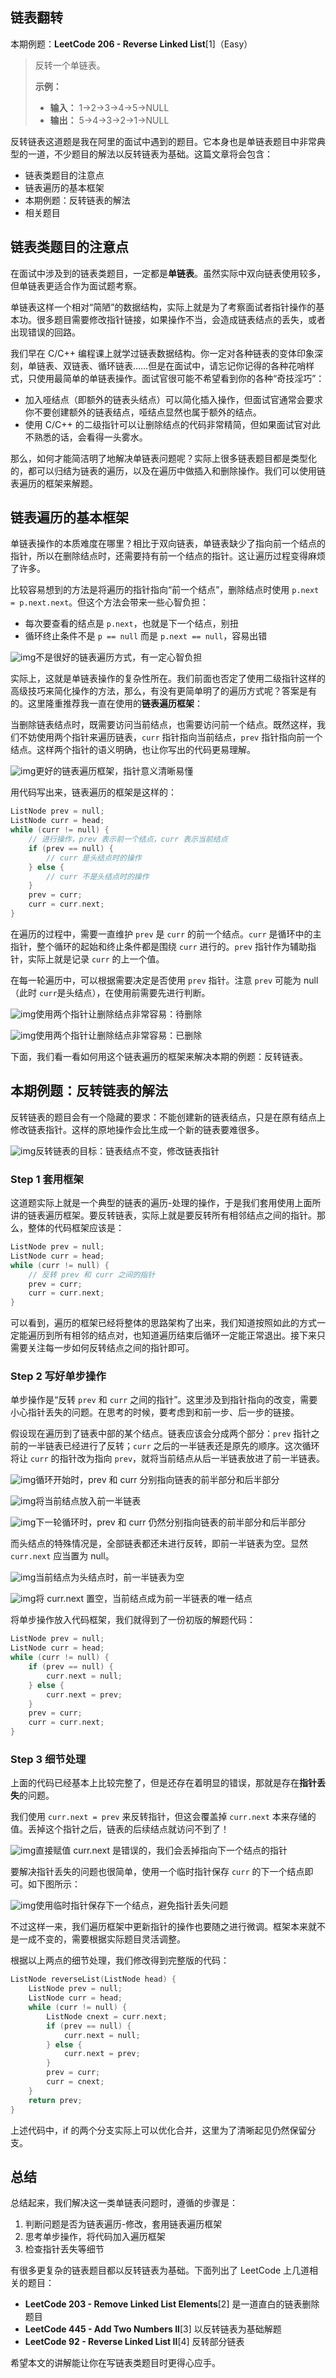## 链表翻转

本期例题：**LeetCode 206 - Reverse Linked List**[1]（Easy）

> 反转一个单链表。
>
> **示例：**
>
> - **输入：** 1->2->3->4->5->NULL
> - **输出：** 5->4->3->2->1->NULL

反转链表这道题是我在阿里的面试中遇到的题目。它本身也是单链表题目中非常典型的一道，不少题目的解法以反转链表为基础。这篇文章将会包含：

- 链表类题目的注意点
- 链表遍历的基本框架
- 本期例题：反转链表的解法
- 相关题目

## 链表类题目的注意点

在面试中涉及到的链表类题目，一定都是**单链表**。虽然实际中双向链表使用较多，但单链表更适合作为面试题考察。

单链表这样一个相对“简陋”的数据结构，实际上就是为了考察面试者指针操作的基本功。很多题目需要修改指针链接，如果操作不当，会造成链表结点的丢失，或者出现错误的回路。

我们早在 C/C++ 编程课上就学过链表数据结构。你一定对各种链表的变体印象深刻，单链表、双链表、循环链表……但是在面试中，请忘记你记得的各种花哨样式，只使用最简单的单链表操作。面试官很可能不希望看到你的各种“奇技淫巧”：

- 加入哑结点（即额外的链表头结点）可以简化插入操作，但面试官通常会要求你不要创建额外的链表结点，哑结点显然也属于额外的结点。
- 使用 C/C++ 的二级指针可以让删除结点的代码非常精简，但如果面试官对此不熟悉的话，会看得一头雾水。

那么，如何才能简洁明了地解决单链表问题呢？实际上很多链表题目都是类型化的，都可以归结为链表的遍历，以及在遍历中做插入和删除操作。我们可以使用链表遍历的框架来解题。

## 链表遍历的基本框架

单链表操作的本质难度在哪里？相比于双向链表，单链表缺少了指向前一个结点的指针，所以在删除结点时，还需要持有前一个结点的指针。这让遍历过程变得麻烦了许多。

比较容易想到的方法是将遍历的指针指向“前一个结点”，删除结点时使用 `p.next = p.next.next`。但这个方法会带来一些心智负担：

- 每次要查看的结点是 `p.next`，也就是下一个结点，别扭
- 循环终止条件不是 `p == null` 而是 `p.next == null`，容易出错

![img](https://mmbiz.qpic.cn/mmbiz_jpg/TKAD4axFcibibqex1rhOj324LSicHXicWFFicBsW8a9co7bbQMmaoPnlrq4o5690TqbVp581p1j2fCUlFf6YYlffyVA/640?wx_fmt=jpeg&tp=webp&wxfrom=5&wx_lazy=1&wx_co=1)不是很好的链表遍历方式，有一定心智负担

实际上，这就是单链表操作的复杂性所在。我们前面也否定了使用二级指针这样的高级技巧来简化操作的方法，那么，有没有更简单明了的遍历方式呢？答案是有的。这里隆重推荐我一直在使用的**链表遍历框架**：

当删除链表结点时，既需要访问当前结点，也需要访问前一个结点。既然这样，我们不妨使用两个指针来遍历链表，`curr` 指针指向当前结点，`prev` 指针指向前一个结点。这样两个指针的语义明确，也让你写出的代码更易理解。

![img](https://mmbiz.qpic.cn/mmbiz_jpg/TKAD4axFcibibqex1rhOj324LSicHXicWFFicXtvbeLVtOSAibnvJQvCC1ZsoKQvJpeeNEJ8WNCYH7OM0RzA3zM7pl6A/640?wx_fmt=jpeg&tp=webp&wxfrom=5&wx_lazy=1&wx_co=1)更好的链表遍历框架，指针意义清晰易懂

用代码写出来，链表遍历的框架是这样的：

```c++
ListNode prev = null;
ListNode curr = head;
while (curr != null) {
    // 进行操作，prev 表示前一个结点，curr 表示当前结点
    if (prev == null) {
        // curr 是头结点时的操作
    } else {
        // curr 不是头结点时的操作
    }
    prev = curr;
    curr = curr.next;
}
```

在遍历的过程中，需要一直维护 `prev` 是 `curr` 的前一个结点。`curr` 是循环中的主指针，整个循环的起始和终止条件都是围绕 `curr` 进行的。`prev` 指针作为辅助指针，实际上就是记录 `curr` 的上一个值。

在每一轮遍历中，可以根据需要决定是否使用 `prev` 指针。注意 `prev` 可能为 null（此时 `curr`是头结点），在使用前需要先进行判断。

![img](https://mmbiz.qpic.cn/mmbiz_jpg/TKAD4axFcibibqex1rhOj324LSicHXicWFFicupZIWtykMniaZCsAnp8AvUVDFksZSUbAA48OhbQyDzrTgUoqjKxMdLw/640?wx_fmt=jpeg&tp=webp&wxfrom=5&wx_lazy=1&wx_co=1)使用两个指针让删除结点非常容易：待删除

![img](https://mmbiz.qpic.cn/mmbiz_jpg/TKAD4axFcibibqex1rhOj324LSicHXicWFFiclSGhX9kDIXSYnM05EgyM8avaKu4iaIznNUkgPaJ6OiapUWQJuTAHSdFg/640?wx_fmt=jpeg&tp=webp&wxfrom=5&wx_lazy=1&wx_co=1)使用两个指针让删除结点非常容易：已删除

下面，我们看一看如何用这个链表遍历的框架来解决本期的例题：反转链表。

## 本期例题：反转链表的解法

反转链表的题目会有一个隐藏的要求：不能创建新的链表结点，只是在原有结点上修改链表指针。这样的原地操作会比生成一个新的链表要难很多。

![img](https://mmbiz.qpic.cn/mmbiz_jpg/TKAD4axFcibibqex1rhOj324LSicHXicWFFicgiaa5AS33eJW9ic6ahCyXPdwPavu0bibeG17tCAKaT6QO8LFmtZHdTJaw/640?wx_fmt=jpeg&tp=webp&wxfrom=5&wx_lazy=1&wx_co=1)反转链表的目标：链表结点不变，修改链表指针

### Step 1 套用框架

这道题实际上就是一个典型的链表的遍历-处理的操作，于是我们套用使用上面所讲的链表遍历框架。要反转链表，实际上就是要反转所有相邻结点之间的指针。那么，整体的代码框架应该是：

```c++
ListNode prev = null;
ListNode curr = head;
while (curr != null) {
    // 反转 prev 和 curr 之间的指针
    prev = curr;
    curr = curr.next;
}
```

可以看到，遍历的框架已经将整体的思路架构了出来，我们知道按照如此的方式一定能遍历到所有相邻的结点对，也知道遍历结束后循环一定能正常退出。接下来只需要关注每一步如何反转结点之间的指针即可。

### Step 2 写好单步操作

单步操作是“反转 `prev` 和 `curr` 之间的指针”。这里涉及到指针指向的改变，需要小心指针丢失的问题。在思考的时候，要考虑到和前一步、后一步的链接。

假设现在遍历到了链表中部的某个结点。链表应该会分成两个部分：`prev` 指针之前的一半链表已经进行了反转；`curr` 之后的一半链表还是原先的顺序。这次循环将让 `curr` 的指针改为指向 `prev`，就将当前结点从后一半链表放进了前一半链表。

![img](https://mmbiz.qpic.cn/mmbiz_jpg/TKAD4axFcibibqex1rhOj324LSicHXicWFFicelS27ibdDpjhTLskVWQTUaflVajSXicEaPgkU6umKQSOXKky8zPeCOhw/640?wx_fmt=jpeg&tp=webp&wxfrom=5&wx_lazy=1&wx_co=1)循环开始时，prev 和 curr 分别指向链表的前半部分和后半部分

![img](https://mmbiz.qpic.cn/mmbiz_jpg/TKAD4axFcibibqex1rhOj324LSicHXicWFFicwF8RIbPoffYQTqogobacjZ2icVTzZGl35aiaHm6e4msgDgnqiaBjXKRgA/640?wx_fmt=jpeg&tp=webp&wxfrom=5&wx_lazy=1&wx_co=1)将当前结点放入前一半链表

![img](https://mmbiz.qpic.cn/mmbiz_jpg/TKAD4axFcibibqex1rhOj324LSicHXicWFFic04MVA9lYzfFribib8s0wodiast1G0vibI7oGc5RPVZPtgkP5KvUo4g6SeQ/640?wx_fmt=jpeg&tp=webp&wxfrom=5&wx_lazy=1&wx_co=1)下一轮循环时，prev 和 curr 仍然分别指向链表的前半部分和后半部分

而头结点的特殊情况是，全部链表都还未进行反转，即前一半链表为空。显然 `curr.next` 应当置为 null。

![img](https://mmbiz.qpic.cn/mmbiz_jpg/TKAD4axFcibibqex1rhOj324LSicHXicWFFicMofgQNovs2tyPQgNdAm9n2HWjY2hIC8m29KO9WtPnm5o2yBT32NJqQ/640?wx_fmt=jpeg&tp=webp&wxfrom=5&wx_lazy=1&wx_co=1)当前结点为头结点时，前一半链表为空

![img](https://mmbiz.qpic.cn/mmbiz_jpg/TKAD4axFcibibqex1rhOj324LSicHXicWFFicHuEqJJhzIuLvjPMjicmgyAY8LStKFdm0F679Ad0zkzdU3ekIa3myJ5Q/640?wx_fmt=jpeg&tp=webp&wxfrom=5&wx_lazy=1&wx_co=1)将 curr.next 置空，当前结点成为前一半链表的唯一结点

将单步操作放入代码框架，我们就得到了一份初版的解题代码：

```c++
ListNode prev = null;
ListNode curr = head;
while (curr != null) {
    if (prev == null) {
        curr.next = null;
    } else {
        curr.next = prev;
    }
    prev = curr;
    curr = curr.next;
}
```

### Step 3 细节处理

上面的代码已经基本上比较完整了，但是还存在着明显的错误，那就是存在**指针丢失**的问题。

我们使用 `curr.next = prev` 来反转指针，但这会覆盖掉 `curr.next` 本来存储的值。丢掉这个指针之后，链表的后续结点就访问不到了！

![img](https://mmbiz.qpic.cn/mmbiz_jpg/TKAD4axFcibibqex1rhOj324LSicHXicWFFicWj5S5TYYGUBFeop2e4AdPSrc04dfFzIcI9M4VpMlAwicQ7kUSebv1pw/640?wx_fmt=jpeg&tp=webp&wxfrom=5&wx_lazy=1&wx_co=1)直接赋值 curr.next 是错误的，我们会丢掉指向下一个结点的指针

要解决指针丢失的问题也很简单，使用一个临时指针保存 `curr` 的下一个结点即可。如下图所示：

![img](https://mmbiz.qpic.cn/mmbiz_jpg/TKAD4axFcibibqex1rhOj324LSicHXicWFFicZ5pVI6TAPgmxcBAUkmhrchsjkuow16FsdzskAiajlicYrcBBoDKa8SYQ/640?wx_fmt=jpeg&tp=webp&wxfrom=5&wx_lazy=1&wx_co=1)使用临时指针保存下一个结点，避免指针丢失问题

不过这样一来，我们遍历框架中更新指针的操作也要随之进行微调。框架本来就不是一成不变的，需要根据实际题目灵活调整。

根据以上两点的细节处理，我们修改得到完整版的代码：

```c++
ListNode reverseList(ListNode head) {
    ListNode prev = null;
    ListNode curr = head;
    while (curr != null) {
        ListNode cnext = curr.next;
        if (prev == null) {
            curr.next = null;
        } else {
            curr.next = prev;
        }
        prev = curr;
        curr = cnext;
    }
    return prev;
}
```

上述代码中，if 的两个分支实际上可以优化合并，这里为了清晰起见仍然保留分支。

## 总结

总结起来，我们解决这一类单链表问题时，遵循的步骤是：

1. 判断问题是否为链表遍历-修改，套用链表遍历框架
2. 思考单步操作，将代码加入遍历框架
3. 检查指针丢失等细节

有很多更复杂的链表题目都以反转链表为基础。下面列出了 LeetCode 上几道相关的题目：

- **LeetCode 203 - Remove Linked List Elements**[2] 是一道直白的链表删除题目
- **LeetCode 445 - Add Two Numbers II**[3] 以反转链表为基础解题
- **LeetCode 92 - Reverse Linked List II**[4] 反转部分链表

希望本文的讲解能让你在写链表类题目时更得心应手。